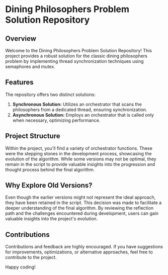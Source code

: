 # Dining Philosophers Problem Solution Repository

## Overview

Welcome to the Dining Philosophers Problem Solution Repository! This project provides a robust solution for the classic dining philosophers problem by implementing thread synchronization techniques using semaphores and mutex.

## Features

The repository offers two distinct solutions:

1. **Synchronous Solution:** Utilizes an orchestrator that scans the philosophers from a dedicated thread, ensuring synchronization.
2. **Asynchronous Solution:** Employs an orchestrator that is called only when necessary, optimizing performance.

## Project Structure

Within the project, you'll find a variety of orchestrator functions. These were the stepping stones in the development process, showcasing the evolution of the algorithm. While some versions may not be optimal, they remain in the script to provide valuable insights into the progression and thought process behind the final algorithm.

## Why Explore Old Versions?

Even though the earlier versions might not represent the ideal approach, they have been retained in the script. This decision was made to facilitate a deeper understanding of the final algorithm. By reviewing the reflection path and the challenges encountered during development, users can gain valuable insights into the project's evolution.

## Contributions

Contributions and feedback are highly encouraged. If you have suggestions for improvements, optimizations, or alternative approaches, feel free to contribute to the project.


Happy coding!
